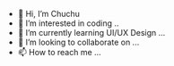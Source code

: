 - 👋 Hi, I’m Chuchu
- 👀 I’m interested in coding ..
- 🌱 I’m currently learning UI/UX Design ...
- 💞️ I’m looking to collaborate on ...
- 📫 How to reach me ...
